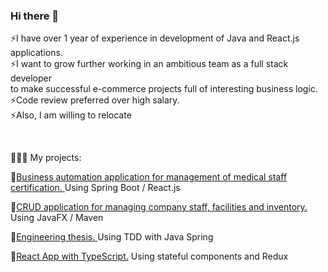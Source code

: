 
### Hi there 👋

⚡I have over 1 year of experience in development of Java and React.js applications.
</br>
⚡I want to grow further working in an ambitious team as a full stack developer </br>
to make successful e-commerce projects full of interesting business logic.
</br>
⚡Code review preferred over high salary.
</br>
⚡Also, I am willing to relocate

</br>

🔭🔭🔭 My projects:

🌱[Business automation application for management of medical staff certification. ](https://github.com/hlebshypulahub/Course-Manager-Back)Using Spring Boot / React.js

🌱[CRUD application for managing company staff, facilities and inventory. ](https://github.com/hlebshypulahub/Ledikom-Manager)Using JavaFX / Maven

🌱[Engineering thesis. ](https://github.com/hlebshypulahub/AGH-Hleb-Shypula)Using TDD with Java Spring

🌱[React App with TypeScript.](https://github.com/hlebshypulahub/Pokedex-App) Using stateful components and Redux

<!--
**hlebshypulahub/hlebshypulahub** is a ✨ _special_ ✨ repository because its `README.md` (this file) appears on your GitHub profile.

Here are some ideas to get you started:

- 🔭 I’m currently working on ...
- 🌱 I’m currently learning ...
- 👯 I’m looking to collaborate on ...
- 🤔 I’m looking for help with ...
- 💬 Ask me about ...
- 📫 How to reach me: ...
- 😄 Pronouns: ...
- ⚡ Fun fact: ...
-->
